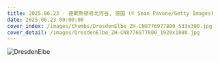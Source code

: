 ```yaml
---
title: 2025.06.23 - 德累斯顿易北河谷, 德国 (© Sean Pavone/Getty Images)
date: 2025.06.23 00:00:00
cover_index: /images/thumbs/DresdenElbe_ZH-CN8776977800_533x300.jpg
cover_detail: /images/DresdenElbe_ZH-CN8776977800_1920x1080.jpg
---
```


![DresdenElbe](/images/DresdenElbe_ZH-CN8776977800_1920x1080.jpg)
